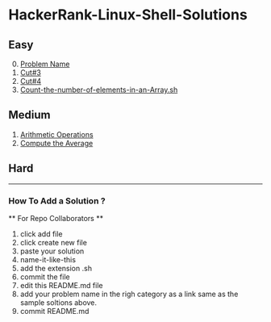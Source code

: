 # HackerRank-Linux-Shell-Solutions

## Easy

0. [Problem Name](sample-solution.sh)
1. [Cut#3](Cut%233.sh)
2. [Cut#4](Cut%234.sh)
3. [Count-the-number-of-elements-in-an-Array.sh](Count-the-number-of-elements-in-an-Array.sh)

## Medium
1. [Arithmetic Operations](Arithmetic-Operations.sh)
2. [Compute the Average](Compute-the-Average.sh)


## Hard



________________________________________________________________________________________

### How To Add a Solution ?
** For Repo Collaborators **

1. click add file
2. click create new file
3. paste your solution
4. name-it-like-this
5. add the extension .sh 
6. commit the file
7. edit this README.md file
8. add your problem name in the righ category as a link same as the sample soltions above.
9. commit README.md
